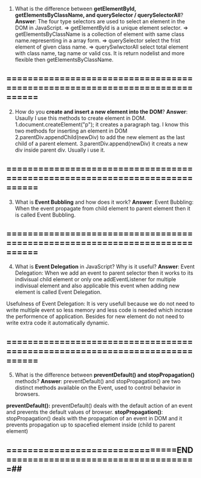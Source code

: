 1. What is the difference between **getElementById, getElementsByClassName, and querySelector / querySelectorAll**?
**Answer**: The four type selectors are used to select an element in the DOM in JavaScript.
=> getElementById is a unique element selector.
=> getElementsByClassName is a collection of element with same class name.representing in a array form.
=> querySelector select the frist element of given class name.
=> querySwlwctorAll select total element with class name, tag name or valid css. It is return nodelist and more flexible then getElementsByClassName. 

## ============================================================================

2. How do you **create and insert a new element into the DOM**?
**Answer**: Usaully I use this methods to create element in DOM.
    1.document.createElement("p"); it creates a paragraph tag.
I know this two methods for inserting an element in DOM
    2.parentDiv.appendChild(newDiv) to add the new element as the last child of a parent element.
    3.parentDiv.append(newDiv) it creats a new div inside parent div. Usually i use it.

## ============================================================================

3. What is **Event Bubbling** and how does it work?
**Answer**: Event Bubbling: When the event propagate from child element to parent element then it is called Event Bubbling. 

## ============================================================================

4. What is **Event Delegation** in JavaScript? Why is it useful?
**Answer**: Event Delegation: When we add an event to parent selector then it works to its indivisual child element or only one addEventListener for multiple indivisual element and also applicable this event when adding new element is called Event Delegation.

Usefulness of Event Delegation:
It is very usefull because we do not need to write multiple event so less memory and less code is needed which incrase the performence of application. Besides for new element do not need to write extra code it automatically dynamic.

## ============================================================================

5. What is the difference between **preventDefault() and stopPropagation()** methods?
**Answer**: preventDefault() and stopPropagation() are two distinct methods available on the Event, used to control behavior in browsers.

**preventDefault():** preventDefault() deals with the default action of an event and prevents the default values of browser.
**stopPropagation()**: stopPropagation() deals with the propagation of an event in DOM and it prevents propagation up to spacefied element inside (child to parent element)


## ================================END====================================##